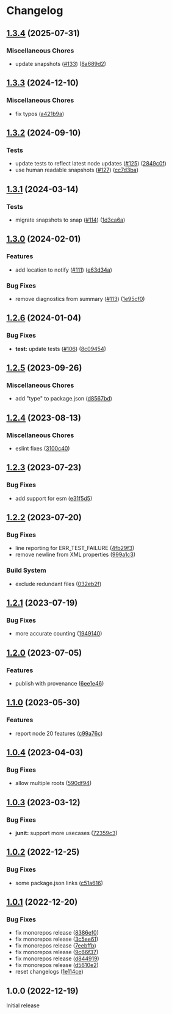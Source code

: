 # Changelog

## [1.3.4](https://github.com/MoLow/reporters/compare/junit-v1.3.3...junit-v1.3.4) (2025-07-31)


### Miscellaneous Chores

* update snapshots ([#133](https://github.com/MoLow/reporters/issues/133)) ([8a689d2](https://github.com/MoLow/reporters/commit/8a689d2fd4f1d389aceb1825c9ce82c1069f1dc1))

## [1.3.3](https://github.com/MoLow/reporters/compare/junit-v1.3.2...junit-v1.3.3) (2024-12-10)


### Miscellaneous Chores

* fix typos ([a421b9a](https://github.com/MoLow/reporters/commit/a421b9a8b2c78d9df6816994160e5b8d25914b77))

## [1.3.2](https://github.com/MoLow/reporters/compare/junit-v1.3.1...junit-v1.3.2) (2024-09-10)


### Tests

* update tests to reflect latest node updates ([#125](https://github.com/MoLow/reporters/issues/125)) ([2849c0f](https://github.com/MoLow/reporters/commit/2849c0f9b57375eb4dc704539fdb331b0b4cd572))
* use human readable snapshots ([#127](https://github.com/MoLow/reporters/issues/127)) ([cc7d3ba](https://github.com/MoLow/reporters/commit/cc7d3baa7b054f82a5580dfe4151d4eb3c9e8dd5))

## [1.3.1](https://github.com/MoLow/reporters/compare/junit-v1.3.0...junit-v1.3.1) (2024-03-14)


### Tests

* migrate snapshots to snap ([#114](https://github.com/MoLow/reporters/issues/114)) ([1d3ca6a](https://github.com/MoLow/reporters/commit/1d3ca6ad12b4abb5c47adc775b47c205a4214e0a))

## [1.3.0](https://github.com/MoLow/reporters/compare/junit-v1.2.6...junit-v1.3.0) (2024-02-01)


### Features

* add location to notify ([#111](https://github.com/MoLow/reporters/issues/111)) ([e63d34a](https://github.com/MoLow/reporters/commit/e63d34a5b4fb040a4cb63d4db15c87d4128e7c4c))


### Bug Fixes

* remove diagnostics from summary ([#113](https://github.com/MoLow/reporters/issues/113)) ([1e95cf0](https://github.com/MoLow/reporters/commit/1e95cf0bab16785073715238b42b9fb8baebbc43))

## [1.2.6](https://github.com/MoLow/reporters/compare/junit-v1.2.5...junit-v1.2.6) (2024-01-04)


### Bug Fixes

* **test:** update tests ([#106](https://github.com/MoLow/reporters/issues/106)) ([8c09454](https://github.com/MoLow/reporters/commit/8c09454aeefe41e10f9466fc593ff80408d06c8a))

## [1.2.5](https://github.com/MoLow/reporters/compare/junit-v1.2.4...junit-v1.2.5) (2023-09-26)


### Miscellaneous Chores

* add "type" to package.json ([d8567bd](https://github.com/MoLow/reporters/commit/d8567bdd2a415919dba6ba652d2e33dc233426ce))

## [1.2.4](https://github.com/MoLow/reporters/compare/junit-v1.2.3...junit-v1.2.4) (2023-08-13)


### Miscellaneous Chores

* eslint fixes ([3100c40](https://github.com/MoLow/reporters/commit/3100c40ffe3a3e63afb05991f07bf8dbc23efbc9))

## [1.2.3](https://github.com/MoLow/reporters/compare/junit-v1.2.2...junit-v1.2.3) (2023-07-23)


### Bug Fixes

* add support for esm ([e31f5d5](https://github.com/MoLow/reporters/commit/e31f5d598e44c8e167a33cc3e97571d4402d09dd))

## [1.2.2](https://github.com/MoLow/reporters/compare/junit-v1.2.1...junit-v1.2.2) (2023-07-20)


### Bug Fixes

* line reporting for ERR_TEST_FAILURE ([4fb29f3](https://github.com/MoLow/reporters/commit/4fb29f3fb8a470af8d1a9549adc7d91f465cad91))
* remove newline from XML properties ([999a1c3](https://github.com/MoLow/reporters/commit/999a1c30528059537c98a2a2801a6f5d34d29db7))


### Build System

* exclude redundant files ([032eb2f](https://github.com/MoLow/reporters/commit/032eb2fbb1520b3c259e2a80eb38280826e206ef))

## [1.2.1](https://github.com/MoLow/reporters/compare/junit-v1.2.0...junit-v1.2.1) (2023-07-19)


### Bug Fixes

* more accurate counting ([1949140](https://github.com/MoLow/reporters/commit/19491406b769f03555b3ae352ed9838e2154c855))

## [1.2.0](https://github.com/MoLow/reporters/compare/junit-v1.1.0...junit-v1.2.0) (2023-07-05)


### Features

* publish with provenance ([6ee1e46](https://github.com/MoLow/reporters/commit/6ee1e46040329edeb0f40f753093b6952984f001))

## [1.1.0](https://github.com/MoLow/reporters/compare/junit-v1.0.4...junit-v1.1.0) (2023-05-30)


### Features

* report node 20 features ([c99a76c](https://github.com/MoLow/reporters/commit/c99a76c0f6bef75abb2c053c82c88448b0c82690))

## [1.0.4](https://github.com/MoLow/reporters/compare/junit-v1.0.3...junit-v1.0.4) (2023-04-03)


### Bug Fixes

* allow multiple roots ([590df94](https://github.com/MoLow/reporters/commit/590df948f8a4626fc29e8ce185e08d2226a307ba))

## [1.0.3](https://github.com/MoLow/reporters/compare/junit-v1.0.2...junit-v1.0.3) (2023-03-12)


### Bug Fixes

* **junit:** support more usecases ([72359c3](https://github.com/MoLow/reporters/commit/72359c3983334d7712c4d404a0ae297b9ef9e859))

## [1.0.2](https://github.com/MoLow/reporters/compare/junit-v1.0.1...junit-v1.0.2) (2022-12-25)


### Bug Fixes

* some package.json links ([c51a616](https://github.com/MoLow/reporters/commit/c51a61648e29f5baca539ded1b09c2af3f5e0a4a))

## [1.0.1](https://github.com/MoLow/reporters/compare/junit-v1.0.0...junit-v1.0.1) (2022-12-20)


### Bug Fixes

* fix monorepos release ([8386ef0](https://github.com/MoLow/reporters/commit/8386ef0ea7bfe0c0325e171aa7122eeccb17bad3))
* fix monorepos release ([3c5ee61](https://github.com/MoLow/reporters/commit/3c5ee6126fe961363b3feccf1ba6594a0849855b))
* fix monorepos release ([7eebffb](https://github.com/MoLow/reporters/commit/7eebffb46ab627beaa2b10023a08dd3271f819e9))
* fix monorepos release ([9c66f37](https://github.com/MoLow/reporters/commit/9c66f37b010f782e70c3cdf2bf827d30c4aa71c2))
* fix monorepos release ([d844919](https://github.com/MoLow/reporters/commit/d844919c8684216155b8f1c0acc98d907b3a5cdb))
* fix monorepos release ([d5610e2](https://github.com/MoLow/reporters/commit/d5610e29db730dc4ffa3f9721a85d5f3c7749b2c))
* reset changelogs ([1e114ce](https://github.com/MoLow/reporters/commit/1e114ced7201cf9897f2cf79b5a4fb46f1b085fb))

## 1.0.0 (2022-12-19)

Initial release
